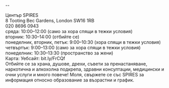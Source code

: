 
--

Център SPIRES  
8 Tooting Bec Gardens, London SW16 1RB  
020 8696 0943  
сряда: 10:00–12:00 (само за хора спящи в тежки условия)  
вторник: 10:30–14:00 (отбийте се)  
понеделник, вторник, петък: 9:00–10:30 (хора спящи в тежки условия)  
четвъртък: 9:00–13:00 (само за хора спящи в тежки условия)  
понеделник: 10:30–13:30 (пространство за жени)  
Карта: Уебсайт: bit.ly/FrCQf  
Отбийте се за храна, душове, дрехи, съвети за пренастаняване, наркотична и алкохолна подкрепа, здравни консултации, медицински и очни услуги и много повече! Моля, свържете се със SPIRES за информация относно образование за възрастни и график.  
  
